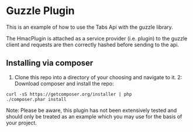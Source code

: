 # Guzzle Plugin
This is an example of how to use the Tabs Api with the guzzle library.

The HmacPlugin is attached as a service provider (i.e. plugin) to the guzzle 
client and requests are then correctly hashed before sending to the api.

## Installing via composer
1. Clone this repo into a directory of your choosing and navigate to it.
2: Download composer and install the repo:

```
curl -sS https://getcomposer.org/installer | php
./composer.phar install
```

Note: Please be aware, this plugin has not been extensively tested and should
only be treated as an example which you may use for the basis of your project.